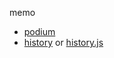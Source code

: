 memo
* [podium](https://podium-lib.io/)
* [history](https://www.npmjs.com/package/history) or [history.js](https://github.com/browserstate/history.js)
